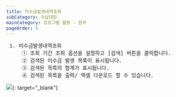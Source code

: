 ```yaml
---
title: 미수금발생내역조회
subCategory: 수납대장
mainCategory: 프로그램 활용 - 원무
pageOrder: 5
---
```


<pre>
 <t2><bold>1. 미수금발생내역조회</bold></t2>
     ① 조회 기간 조회 옵션을 설정하고 [검색] 버튼을 클릭합니다.
     ② 검색된 미수금 발생 목록이 표시됩니다.
     ③ 검색된 목륵의 합계가 표시됩니다.
     ④ 검색된 목륵을 출력/ 엑셀 다운로드 할 수 있습니다.
</pre>

[![](/images/{{page.url}}_1.png)](/images/{{page.url}}_1.png){: target="_blank"}